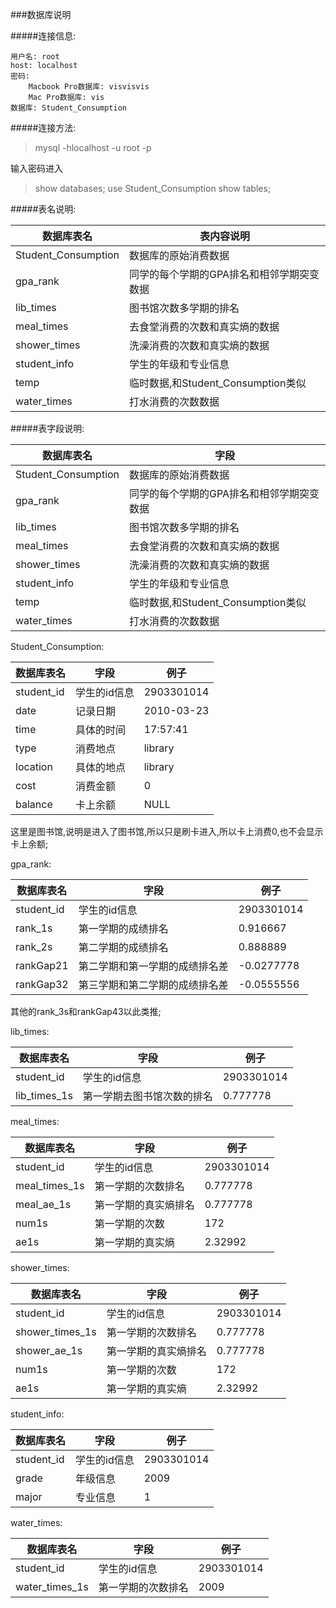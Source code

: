 
###数据库说明

#####连接信息:
```
用户名: root
host: localhost
密码:
    Macbook Pro数据库: visvisvis
    Mac Pro数据库: vis
数据库: Student_Consumption
```

#####连接方法:

> mysql -hlocalhost -u root -p


输入密码进入

> show databases;
> use Student_Consumption
> show tables;

#####表名说明:

| 数据库表名                  | 表内容说明                  |
| ---------------------------| ---------------------------- |
| Student_Consumption        | 数据库的原始消费数据            |
| gpa_rank                   | 同学的每个学期的GPA排名和相邻学期突变数据      |
| lib_times                  | 图书馆次数多学期的排名|
| meal_times                 | 去食堂消费的次数和真实熵的数据|
| shower_times               | 洗澡消费的次数和真实熵的数据|
| student_info               | 学生的年级和专业信息|
| temp                       | 临时数据,和Student_Consumption类似|
| water_times                | 打水消费的次数数据 |


#####表字段说明:

| 数据库表名                  | 字段                |
| ---------------------------| ---------------------------- |
| Student_Consumption        | 数据库的原始消费数据            |
| gpa_rank                   | 同学的每个学期的GPA排名和相邻学期突变数据      |
| lib_times                  | 图书馆次数多学期的排名|
| meal_times                 | 去食堂消费的次数和真实熵的数据|
| shower_times               | 洗澡消费的次数和真实熵的数据|
| student_info               | 学生的年级和专业信息|
| temp                       | 临时数据,和Student_Consumption类似|
| water_times                | 打水消费的次数数据 |

Student_Consumption:

| 数据库表名      | 字段                |  例子        |
| --------------| ------------ | ------------ |
| student_id    | 学生的id信息  | 2903301014 |
| date          | 记录日期 | 2010-03-23 |
| time          | 具体的时间 | 17:57:41 |
| type          | 消费地点 | library |
| location      | 具体的地点| library |
| cost          | 消费金额| 0 |
| balance       | 卡上余额| NULL |
这里是图书馆,说明是进入了图书馆,所以只是刷卡进入,所以卡上消费0,也不会显示卡上余额;


gpa_rank:

| 数据库表名      | 字段                |  例子        |
| --------------| ------------ | ------------ |
| student_id    | 学生的id信息  | 2903301014 |
| rank_1s       | 第一学期的成绩排名 | 0.916667 |
| rank_2s       | 第二学期的成绩排名 | 0.888889 |
| rankGap21     | 第二学期和第一学期的成绩排名差 | -0.0277778 |
| rankGap32     | 第三学期和第二学期的成绩排名差| -0.0555556 |
其他的rank_3s和rankGap43以此类推;

lib_times:

| 数据库表名      | 字段                |  例子        |
| --------------| ------------ | ------------ |
| student_id    | 学生的id信息  | 2903301014 |
| lib_times_1s  | 第一学期去图书馆次数的排名 | 0.777778 |

meal_times:

| 数据库表名      | 字段                |  例子        |
| --------------| ------------ | ------------ |
| student_id    | 学生的id信息  | 2903301014 |
| meal_times_1s | 第一学期的次数排名 | 0.777778 |
| meal_ae_1s    | 第一学期的真实熵排名| 0.777778 |
| num1s         | 第一学期的次数 | 172 |
| ae1s          | 第一学期的真实熵 | 2.32992 |

shower_times:

| 数据库表名      | 字段                |  例子        |
| --------------| ------------ | ------------ |
| student_id    | 学生的id信息  | 2903301014 |
| shower_times_1s | 第一学期的次数排名 | 0.777778 |
| shower_ae_1s    | 第一学期的真实熵排名| 0.777778 |
| num1s         | 第一学期的次数 | 172 |
| ae1s          | 第一学期的真实熵 | 2.32992 |


student_info:

| 数据库表名     | 字段          |  例子        |
| --------------| ------------ | ------------ |
| student_id    | 学生的id信息  | 2903301014 |
| grade         | 年级信息 | 2009 |
| major         | 专业信息    | 1 |


water_times:

| 数据库表名      | 字段                |  例子        |
| --------------| ------------ | ------------ |
| student_id    | 学生的id信息  | 2903301014 |
| water_times_1s| 第一学期的次数排名 | 2009 |



